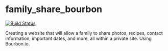 # family_share_bourbon
[![Build Status](https://travis-ci.org/schmidtsusanr/family_share_with_bourbon.svg?branch=master)](https://travis-ci.org/schmidtsusanr/family_share_with_bourbon)

Creating a website that will allow a family to share photos, recipes, contact information, important dates, and more, all within a private site. Using Bourbon.io. 

